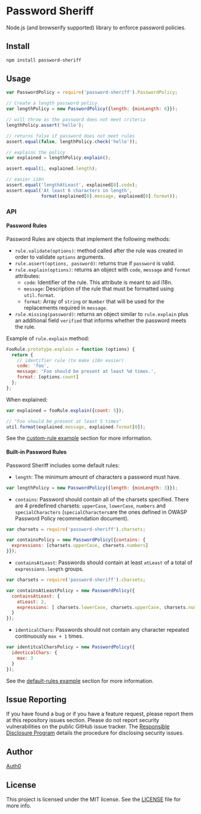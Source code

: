 # Password Sheriff

Node.js (and browserify supported) library to enforce password policies.

## Install

```sh
npm install password-sheriff
```

## Usage

```js
var PasswordPolicy = require('password-sheriff').PasswordPolicy;

// Create a length password policy
var lengthPolicy = new PasswordPolicy({length: {minLength: 6}});

// will throw as the password does not meet criteria
lengthPolicy.assert('hello');

// returns false if password does not meet rules
assert.equal(false, lengthPolicy.check('hello'));

// explains the policy
var explained = lengthPolicy.explain();

assert.equal(1, explained.length);

// easier i18n
assert.equal('lengthAtLeast', explained[0].code);
assert.equal('At least 6 characters in length',
             format(explained[0].message, explained[0].format));
```

### API

#### Password Rules

Password Rules are objects that implement the following methods:

 * `rule.validate(options)`: method called after the rule was created in order to validate `options` arguments.
 * `rule.assert(options, password)`: returns true if `password` is valid.
 * `rule.explain(options)`: returns an object with `code`, `message` and `format` attributes:
   * `code`: Identifier of the rule. This attribute is meant to aid i18n.
   * `message`: Description of the rule that must be formatted using `util.format`.
   * `format`: Array of `string` or `Number` that will be used for the replacements required in `message`.
 * `rule.missing(password)`: returns an object similar to `rule.explain` plus an additional field `verified` that informs whether the password meets the rule.


Example of `rule.explain` method:

```js
FooRule.prototype.explain = function (options) {
  return {
    // identifier rule (to make i18n easier)
    code: 'foo',
    message: 'Foo should be present at least %d times.',
    format: [options.count]
  };
};
```

When explained:

```js
var explained = fooRule.explain({count: 5});

// "Foo should be present at least 5 times"
util.format(explained.message, explained.format[0]);
```

See the [custom-rule example](examples/custom-rule.js) section for more information.

#### Built-in Password Rules

Password Sheriff includes some default rules:

  * `length`: The minimum amount of characters a password must have.
  ```js
  var lengthPolicy = new PasswordPolicy({length: {minLength: 3}});
  ```

  * `contains`:  Password should contain all of the charsets specified. There are 4 predefined charsets: `upperCase`, `lowerCase`, `numbers` and `specialCharacters` (`specialCharacters`are the ones defined in OWASP Password Policy recommendation document).
  ```js
  var charsets = require('password-sheriff').charsets;

  var containsPolicy = new PasswordPolicy({contains: {
    expressions: [charsets.upperCase, charsets.numbers]
  }});
  ```

  * `containsAtLeast`: Passwords should contain at least `atLeast` of a total of `expressions.length` groups.
  ```js
  var charsets = require('password-sheriff').charsets;

  var containsAtLeastPolicy = new PasswordPolicy({
    containsAtLeast: {
      atLeast: 2,
      expressions: [ charsets.lowerCase, charsets.upperCase, charsets.numbers ]
    }
  });
  ```

  * `identicalChars`: Passwords should not contain any character repeated continuously `max + 1` times.
  ```js
  var identitcalCharsPolicy = new PasswordPolicy({
    identicalChars: {
      max: 3
    }
  });
  ```

See the [default-rules example](examples/default-rules.js) section for more information.

## Issue Reporting

If you have found a bug or if you have a feature request, please report them at this repository issues section. Please do not report security vulnerabilities on the public GitHub issue tracker. The [Responsible Disclosure Program](https://auth0.com/whitehat) details the procedure for disclosing security issues.

## Author

[Auth0](auth0.com)

## License

This project is licensed under the MIT license. See the [LICENSE](LICENSE) file for more info.
